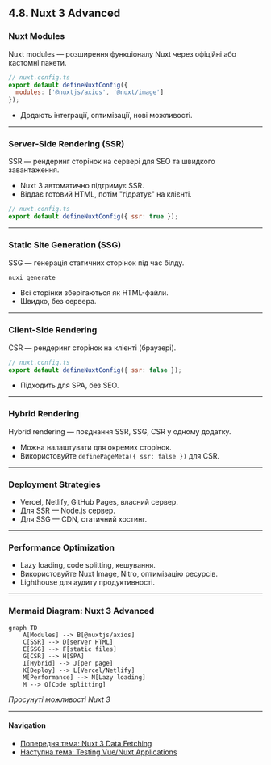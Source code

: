 ## 4.8. Nuxt 3 Advanced

### Nuxt Modules

Nuxt modules — розширення функціоналу Nuxt через офіційні або кастомні пакети.

```js
// nuxt.config.ts
export default defineNuxtConfig({
  modules: ['@nuxtjs/axios', '@nuxt/image']
});
```
- Додають інтеграції, оптимізації, нові можливості.

---

### Server-Side Rendering (SSR)

SSR — рендеринг сторінок на сервері для SEO та швидкого завантаження.

- Nuxt 3 автоматично підтримує SSR.
- Віддає готовий HTML, потім "гідратує" на клієнті.

```js
// nuxt.config.ts
export default defineNuxtConfig({ ssr: true });
```

---

### Static Site Generation (SSG)

SSG — генерація статичних сторінок під час білду.

```bash
nuxi generate
```
- Всі сторінки зберігаються як HTML-файли.
- Швидко, без сервера.

---

### Client-Side Rendering

CSR — рендеринг сторінок на клієнті (браузері).

```js
// nuxt.config.ts
export default defineNuxtConfig({ ssr: false });
```
- Підходить для SPA, без SEO.

---

### Hybrid Rendering

Hybrid rendering — поєднання SSR, SSG, CSR у одному додатку.

- Можна налаштувати для окремих сторінок.
- Використовуйте `definePageMeta({ ssr: false })` для CSR.

---

### Deployment Strategies

- Vercel, Netlify, GitHub Pages, власний сервер.
- Для SSR — Node.js сервер.
- Для SSG — CDN, статичний хостинг.

---

### Performance Optimization

- Lazy loading, code splitting, кешування.
- Використовуйте Nuxt Image, Nitro, оптимізацію ресурсів.
- Lighthouse для аудиту продуктивності.

---

### Mermaid Diagram: Nuxt 3 Advanced

```mermaid
graph TD
    A[Modules] --> B[@nuxtjs/axios]
    C[SSR] --> D[server HTML]
    E[SSG] --> F[static files]
    G[CSR] --> H[SPA]
    I[Hybrid] --> J[per page]
    K[Deploy] --> L[Vercel/Netlify]
    M[Performance] --> N[Lazy loading]
    M --> O[Code splitting]
```
_Просунуті можливості Nuxt 3_

---

#### Navigation

- [Попередня тема: Nuxt 3 Data Fetching](4.7-nuxt3-data-fetching.md)
- [Наступна тема: Testing Vue/Nuxt Applications](4.9-testing-vue-nuxt.md)
